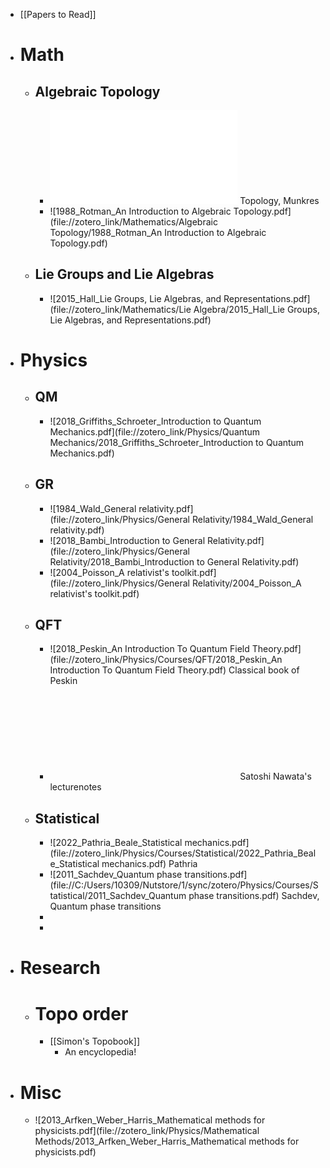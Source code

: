 - [[Papers to Read]]
- # Math
	- ## Algebraic Topology
		- ![2000_Munkres_Topology](file://zotero_link/Mathematics/Topology/2000_Munkres_Topology.pdf) Topology, Munkres
		- ![1988_Rotman_An Introduction to Algebraic Topology.pdf](file://zotero_link/Mathematics/Algebraic Topology/1988_Rotman_An Introduction to Algebraic Topology.pdf)
	- ## Lie Groups and Lie Algebras
		- ![2015_Hall_Lie Groups, Lie Algebras, and Representations.pdf](file://zotero_link/Mathematics/Lie Algebra/2015_Hall_Lie Groups, Lie Algebras, and Representations.pdf)
- # Physics
	- ## QM
		- ![2018_Griffiths_Schroeter_Introduction to Quantum Mechanics.pdf](file://zotero_link/Physics/Quantum Mechanics/2018_Griffiths_Schroeter_Introduction to Quantum Mechanics.pdf)
	- ## GR
		- ![1984_Wald_General relativity.pdf](file://zotero_link/Physics/General Relativity/1984_Wald_General relativity.pdf)
		- ![2018_Bambi_Introduction to General Relativity.pdf](file://zotero_link/Physics/General Relativity/2018_Bambi_Introduction to General Relativity.pdf)
		- ![2004_Poisson_A relativist's toolkit.pdf](file://zotero_link/Physics/General Relativity/2004_Poisson_A relativist's toolkit.pdf)
	- ## QFT
		- ![2018_Peskin_An Introduction To Quantum Field Theory.pdf](file://zotero_link/Physics/Courses/QFT/2018_Peskin_An Introduction To Quantum Field Theory.pdf) Classical book of Peskin
		- ![Introduction_to_Quantum_Field_Theory.pdf](file://D:/Downloads/Courses/Introduction_to_Quantum_Field_Theory.pdf) Satoshi Nawata's lecturenotes
	- ## Statistical
		- ![2022_Pathria_Beale_Statistical mechanics.pdf](file://zotero_link/Physics/Courses/Statistical/2022_Pathria_Beale_Statistical mechanics.pdf) Pathria
		- ![2011_Sachdev_Quantum phase transitions.pdf](file://C:/Users/10309/Nutstore/1/sync/zotero/Physics/Courses/Statistical/2011_Sachdev_Quantum phase transitions.pdf) Sachdev, Quantum phase transitions
		-
		-
- # Research
	- # Topo order
		- [[Simon's Topobook]]
			- An encyclopedia!
- # Misc
	- ![2013_Arfken_Weber_Harris_Mathematical methods for physicists.pdf](file://zotero_link/Physics/Mathematical Methods/2013_Arfken_Weber_Harris_Mathematical methods for physicists.pdf)